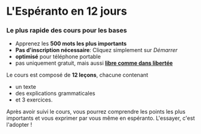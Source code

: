 # L'Espéranto en 12 jours
### Le plus rapide des cours pour les bases

- Apprenez les **500 mots les plus importants**
- **Pas d'inscription nécessaire**: Cliquez simplement sur *Démarrer*
- **optimisé** pour téléphone portable
- pas uniquement gratuit, mais aussi **[libre comme dans libertée](https://github.com/Esperanto/kurso-zagreba-metodo)**

Le cours est composé de **12 leçons**, chacune contenant

- un texte
- des explications grammaticales
- et 3 exercices.

Après avoir suivi le cours, vous pourrez comprendre les points les plus importants et vous exprimer par vous même en espéranto. L'essayer, c'est l'adopter !
